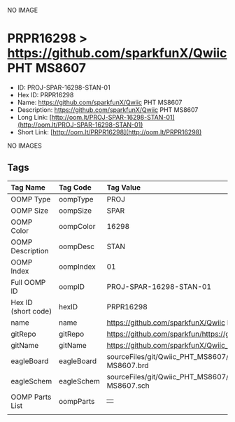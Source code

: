 


  
NO IMAGE  
# PRPR16298 > https://github.com/sparkfunX/Qwiic PHT MS8607

- ID: PROJ-SPAR-16298-STAN-01
- Hex ID: PRPR16298
- Name: https://github.com/sparkfunX/Qwiic PHT MS8607
- Description: https://github.com/sparkfunX/Qwiic PHT MS8607
- Long Link: [http://oom.lt/PROJ-SPAR-16298-STAN-01](http://oom.lt/PROJ-SPAR-16298-STAN-01)
- Short Link: [http://oom.lt/PRPR16298](http://oom.lt/PRPR16298)
  
NO IMAGES  
## Tags
  

|Tag Name|Tag Code|Tag Value|
| :--- | :--- | :--- |
|OOMP Type|oompType|PROJ|
|OOMP Size|oompSize|SPAR|
|OOMP Color|oompColor|16298|
|OOMP Description|oompDesc|STAN|
|OOMP Index|oompIndex|01|
|Full OOMP ID|oompID|PROJ-SPAR-16298-STAN-01|
|Hex ID (short code)|hexID|PRPR16298|
|name|name|https://github.com/sparkfunX/Qwiic PHT MS8607|
|gitRepo|gitRepo|https://github.com/sparkfun/https://github.com/sparkfunX/Qwiic_PHT_MS8607|
|gitName|gitName|https://github.com/sparkfunX/Qwiic_PHT_MS8607|
|eagleBoard|eagleBoard|sourceFiles/git/Qwiic_PHT_MS8607/Hardware/Qwiic PHT Sensor - MS8607.brd|
|eagleSchem|eagleSchem|sourceFiles/git/Qwiic_PHT_MS8607/Hardware/Qwiic PHT Sensor - MS8607.sch|
|OOMP Parts List|oompParts|<table><tr><td></td></tr></table>|
||||
